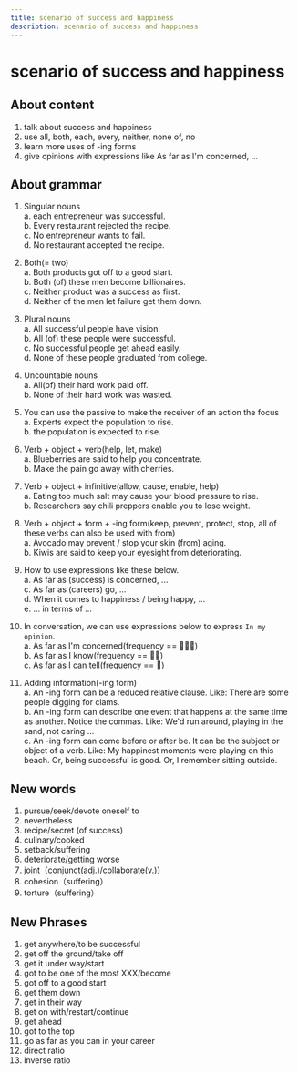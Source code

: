 ```yaml
---
title: scenario of success and happiness
description: scenario of success and happiness
---
```


# scenario of success and happiness

## About content

1. talk about success and happiness
2. use all, both, each, every, neither, none of, no
3. learn more uses of -ing forms
4. give opinions with expressions like As far as I'm concerned, ...

## About grammar

1. Singular nouns  
    a. each entrepreneur was successful.  
    b. Every restaurant rejected the recipe.  
    c. No entrepreneur wants to fail.  
    d. No restaurant accepted the recipe.

2. Both(= two)  
    a. Both products got off to a good start.  
    b. Both (of) these men become billionaires.  
    c. Neither product was a success as first.  
    d. Neither of the men let failure get them down.  

3. Plural nouns  
    a. All successful people have vision.  
    b. All (of) these people were successful.  
    c. No successful people get ahead easily.  
    d. None of these people graduated from college.  

4. Uncountable nouns  
    a. All(of) their hard work paid off.  
    b. None of their hard work was wasted.  

5. You can use the passive to make the receiver of an action the focus  
    a. Experts expect the population to rise.  
    b. the population is expected to rise.  

6. Verb + object + verb(help, let, make)  
    a. Blueberries are said to help you concentrate.  
    b. Make the pain go away with cherries.  

7. Verb + object + infinitive(allow, cause, enable, help)  
    a. Eating too much salt may cause your blood pressure to rise.  
    b. Researchers say chili preppers enable you to lose weight.  

8. Verb + object + form + -ing form(keep, prevent, protect, stop, all of these verbs can also be used with from)  
    a. Avocado may prevent / stop your skin (from) aging.  
    b. Kiwis are said to keep your eyesight from deteriorating.  

9. How to use expressions like these below.  
    a. As far as (success) is concerned, ...  
    c. As far as (careers) go, ...  
    d. When it comes to happiness / being happy, ...  
    e. ... in terms of ...  

10. In conversation, we can use expressions below to express `In my opinion`.  
    a. As far as I'm concerned(frequency == 🌟🌟🌟)  
    b. As far as I know(frequency == 🌟🌟)  
    c. As far as I can tell(frequency == 🌟)  

11. Adding information(-ing form)  
    a. An -ing form can be a reduced relative clause. Like: There are some people digging for clams.  
    b. An -ing form can describe one event that happens at the same time as another. Notice the commas. Like: We'd run around, playing in the sand, not caring ...  
    c. An -ing form can come before or after be. It can be the subject or object of a verb. Like: My happinest moments were playing on this beach. Or, being successful is good. Or, I remember sitting outside.  

## New words

1. pursue/seek/devote oneself to
2. nevertheless
3. recipe/secret (of success)
4. culinary/cooked
5. setback/suffering
6. deteriorate/getting worse
7. joint（conjunct(adj.)/collaborate(v.)）
8. cohesion（suffering）
9. torture（suffering）

## New Phrases

1. get anywhere/to be successful
2. get off the ground/take off
3. get it under way/start
4. got to be one of the most XXX/become
5. got off to a good start
6. get them down
7. get in their way
8. get on with/restart/continue
9. get ahead
10. got to the top
11. go as far as you can in your career
12. direct ratio
13. inverse ratio
